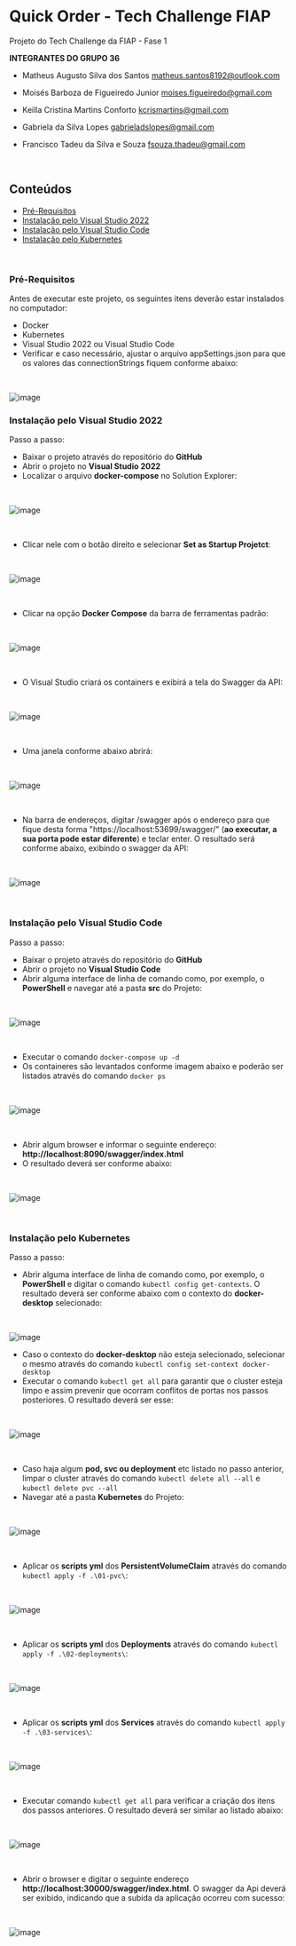 # Quick Order - Tech Challenge FIAP

Projeto do Tech Challenge da FIAP - Fase 1

**INTEGRANTES DO GRUPO 36**

* Matheus Augusto Silva dos Santos
matheus.santos8192@outlook.com

* Moisés Barboza de Figueiredo Junior
moises.figueiredo@gmail.com

* Keilla Cristina Martins Conforto
kcrismartins@gmail.com

* Gabriela da Silva Lopes
gabrieladslopes@gmail.com

* Francisco Tadeu da Silva e Souza
fsouza.thadeu@gmail.com

<br />

## Conteúdos

- [Pré-Requisitos](#pré-requisitos)
- [Instalação pelo Visual Studio 2022](#instalação-pelo-visual-studio-2022)
- [Instalação pelo Visual Studio Code](#instalação-pelo-visual-studio-code)
- [Instalação pelo Kubernetes](#instalação-pelo-kubernetes)

<br />

### Pré-Requisitos

Antes de executar este projeto, os seguintes itens deverão estar instalados no computador:

* Docker
* Kubernetes
* Visual Studio 2022 ou Visual Studio Code
* Verificar e caso necessário, ajustar o arquivo appSettings.json para que os valores das connectionStrings fiquem conforme abaixo:
<br />

![image](https://github.com/TechChallenge-4SOAT-G36/QuickOrder/assets/19378661/cd812ee5-f856-4368-96f2-743650a13866)


### Instalação pelo Visual Studio 2022

Passo a passo:

* Baixar o projeto através do repositório do **GitHub**
* Abrir o projeto no **Visual Studio 2022**
* Localizar o arquivo **docker-compose** no Solution Explorer:
<br />

![image](https://github.com/TechChallenge-4SOAT-G36/QuickOrder/assets/19378661/a4f481ce-4f13-4980-913d-f6751aec050a)

<br />

* Clicar nele com o botão direito e selecionar **Set as Startup Projetct**:

<br />

![image](https://github.com/TechChallenge-4SOAT-G36/QuickOrder/assets/19378661/f16770a5-ed9e-47df-ad84-b8363ca79832)

<br />

* Clicar na opção **Docker Compose** da barra de ferramentas padrão:

<br />

![image](https://github.com/TechChallenge-4SOAT-G36/QuickOrder/assets/19378661/495ec4ef-9b0f-4037-8f0b-7390c485a616)

<br />

* O Visual Studio criará os containers e exibirá a tela do Swagger da API:

<br />

![image](https://github.com/TechChallenge-4SOAT-G36/QuickOrder/assets/19378661/c6b1d930-5ea2-459d-a116-a9f960c72c7e)

<br />

* Uma janela conforme abaixo abrirá:

<br />

![image](https://github.com/TechChallenge-4SOAT-G36/QuickOrder/assets/19378661/3d2881da-c561-4a48-88fa-34f53bd1e889)

<br />

* Na barra de endereços, digitar /swagger após o endereço para que fique desta forma "https://localhost:53699/swagger/" (**ao executar, a sua porta pode estar diferente**) e teclar enter. O resultado será conforme abaixo, exibindo o swagger da API:

<br />

![image](https://github.com/TechChallenge-4SOAT-G36/QuickOrder/assets/19378661/4bac9341-7130-4445-b675-88adfa3ccb53)

<br />

### Instalação pelo Visual Studio Code

Passo a passo:

* Baixar o projeto através do repositório do **GitHub**
* Abrir o projeto no **Visual Studio Code**
* Abrir alguma interface de linha de comando como, por exemplo, o **PowerShell** e navegar até a pasta **src** do Projeto:

<br />

![image](https://github.com/TechChallenge-4SOAT-G36/QuickOrder/assets/19378661/d1ab97a6-9c8f-407f-bc98-e0cdb08f860d)

<br />

* Executar o comando `docker-compose up -d`
* Os containeres são levantados conforme imagem abaixo e poderão ser listados através do comando `docker ps`

<br />

![image](https://github.com/TechChallenge-4SOAT-G36/QuickOrder/assets/19378661/046561e8-9527-4e97-9882-1da1b04a9041)



<br />

* Abrir algum browser e informar o seguinte endereço: **http://localhost:8090/swagger/index.html**
* O resultado deverá ser conforme abaixo:

<br />

![image](https://github.com/TechChallenge-4SOAT-G36/QuickOrder/assets/19378661/c1150eb1-a25a-4ee2-aeb8-c0c03ede965f)

<br />

### Instalação pelo Kubernetes

Passo a passo:

* Abrir alguma interface de linha de comando como, por exemplo, o **PowerShell** e digitar o comando `kubectl config get-contexts`. O resultado deverá ser conforme abaixo com o contexto do **docker-desktop** selecionado:
  
<br />

![image](https://github.com/TechChallenge-4SOAT-G36/QuickOrder/assets/19378661/953c1eeb-8bca-4ee4-bc1d-1299e6068b4f)

* Caso o contexto do **docker-desktop** não esteja selecionado, selecionar o mesmo através do comando `kubectl config set-context docker-desktop`
* Executar o comando `kubectl get all` para garantir que o cluster esteja limpo e assim prevenir que ocorram conflitos de portas nos passos posteriores. O resultado deverá ser esse:

<br />

![image](https://github.com/TechChallenge-4SOAT-G36/QuickOrder/assets/19378661/2a0b22e7-bb53-4f0f-a902-ad1db0071f68)

<br />

* Caso haja algum **pod, svc ou deployment** etc listado no passo anterior, limpar o cluster através do comando `kubectl delete all --all` e `kubectl delete pvc --all`
* Navegar até a pasta **Kubernetes** do Projeto:

<br />

![image](https://github.com/TechChallenge-4SOAT-G36/QuickOrder/assets/19378661/4c7a6310-6c38-48d3-90d9-e9c40f2fb69c)

<br />

* Aplicar os **scripts yml** dos **PersistentVolumeClaim** através do comando `kubectl apply -f .\01-pvc\`:

<br />

![image](https://github.com/TechChallenge-4SOAT-G36/QuickOrder/assets/19378661/9b0f694f-3d8c-4cce-81b1-82b398cfd329)

<br />

* Aplicar os **scripts yml** dos **Deployments** através do comando `kubectl apply -f .\02-deployments\`:

<br />

![image](https://github.com/TechChallenge-4SOAT-G36/QuickOrder/assets/19378661/302526e7-95c5-4ca7-83bb-9d6b1ee1b5a0)

<br />

* Aplicar os **scripts yml** dos **Services** através do comando `kubectl apply -f .\03-services\`:

<br />

![image](https://github.com/TechChallenge-4SOAT-G36/QuickOrder/assets/19378661/f225f071-a3d8-4d3f-a806-6e6dd678115d)

<br />

* Executar comando `kubectl get all` para verificar a criação dos itens dos passos anteriores. O resultado deverá ser similar ao listado abaixo:

<br />

![image](https://github.com/TechChallenge-4SOAT-G36/QuickOrder/assets/19378661/82f403f5-9396-4bde-8752-d981e97810fb)

<br />

* Abrir o browser e digitar o seguinte endereço **http://localhost:30000/swagger/index.html**. O swagger da Api deverá ser exibido, indicando que a subida da aplicação ocorreu com sucesso:

<br />

![image](https://github.com/TechChallenge-4SOAT-G36/QuickOrder/assets/19378661/8eda4804-7b3a-48a9-beee-1d562693b280)
